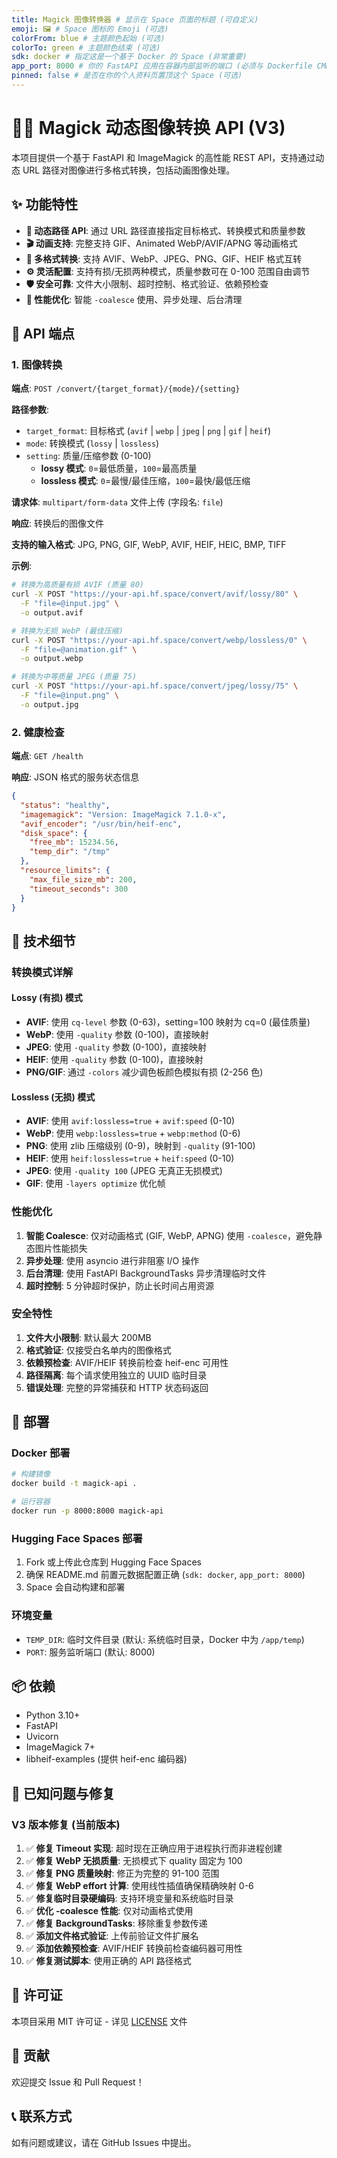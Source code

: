 ```yaml
---
title: Magick 图像转换器 # 显示在 Space 页面的标题 (可自定义)
emoji: 🖼️ # Space 图标的 Emoji (可选)
colorFrom: blue # 主题颜色起始 (可选)
colorTo: green # 主题颜色结束 (可选)
sdk: docker # 指定这是一个基于 Docker 的 Space (非常重要)
app_port: 8000 # 你的 FastAPI 应用在容器内部监听的端口 (必须与 Dockerfile CMD 中指定的端口一致)
pinned: false # 是否在你的个人资料页置顶这个 Space (可选)
---
```


# 🧙‍♂️ Magick 动态图像转换 API (V3)

本项目提供一个基于 FastAPI 和 ImageMagick 的高性能 REST API，支持通过动态 URL 路径对图像进行多格式转换，包括动画图像处理。

## ✨ 功能特性

* **🎯 动态路径 API**: 通过 URL 路径直接指定目标格式、转换模式和质量参数
* **🎬 动画支持**: 完整支持 GIF、Animated WebP/AVIF/APNG 等动画格式
* **🔄 多格式转换**: 支持 AVIF、WebP、JPEG、PNG、GIF、HEIF 格式互转
* **⚙️ 灵活配置**: 支持有损/无损两种模式，质量参数可在 0-100 范围自由调节
* **🛡️ 安全可靠**: 文件大小限制、超时控制、格式验证、依赖预检查
* **🚀 性能优化**: 智能 `-coalesce` 使用、异步处理、后台清理

## 📡 API 端点

### 1. 图像转换

**端点**: `POST /convert/{target_format}/{mode}/{setting}`

**路径参数**:
- `target_format`: 目标格式 (`avif` | `webp` | `jpeg` | `png` | `gif` | `heif`)
- `mode`: 转换模式 (`lossy` | `lossless`)
- `setting`: 质量/压缩参数 (0-100)
  - **lossy 模式**: `0`=最低质量，`100`=最高质量
  - **lossless 模式**: `0`=最慢/最佳压缩，`100`=最快/最低压缩

**请求体**: `multipart/form-data` 文件上传 (字段名: `file`)

**响应**: 转换后的图像文件

**支持的输入格式**: JPG, PNG, GIF, WebP, AVIF, HEIF, HEIC, BMP, TIFF

**示例**:
```bash
# 转换为高质量有损 AVIF (质量 80)
curl -X POST "https://your-api.hf.space/convert/avif/lossy/80" \
  -F "file=@input.jpg" \
  -o output.avif

# 转换为无损 WebP (最佳压缩)
curl -X POST "https://your-api.hf.space/convert/webp/lossless/0" \
  -F "file=@animation.gif" \
  -o output.webp

# 转换为中等质量 JPEG (质量 75)
curl -X POST "https://your-api.hf.space/convert/jpeg/lossy/75" \
  -F "file=@input.png" \
  -o output.jpg
```

### 2. 健康检查

**端点**: `GET /health`

**响应**: JSON 格式的服务状态信息

```json
{
  "status": "healthy",
  "imagemagick": "Version: ImageMagick 7.1.0-x",
  "avif_encoder": "/usr/bin/heif-enc",
  "disk_space": {
    "free_mb": 15234.56,
    "temp_dir": "/tmp"
  },
  "resource_limits": {
    "max_file_size_mb": 200,
    "timeout_seconds": 300
  }
}
```

## 🔧 技术细节

### 转换模式详解

#### Lossy (有损) 模式
- **AVIF**: 使用 `cq-level` 参数 (0-63)，setting=100 映射为 cq=0 (最佳质量)
- **WebP**: 使用 `-quality` 参数 (0-100)，直接映射
- **JPEG**: 使用 `-quality` 参数 (0-100)，直接映射
- **HEIF**: 使用 `-quality` 参数 (0-100)，直接映射
- **PNG/GIF**: 通过 `-colors` 减少调色板颜色模拟有损 (2-256 色)

#### Lossless (无损) 模式
- **AVIF**: 使用 `avif:lossless=true` + `avif:speed` (0-10)
- **WebP**: 使用 `webp:lossless=true` + `webp:method` (0-6)
- **PNG**: 使用 zlib 压缩级别 (0-9)，映射到 `-quality` (91-100)
- **HEIF**: 使用 `heif:lossless=true` + `heif:speed` (0-10)
- **JPEG**: 使用 `-quality 100` (JPEG 无真正无损模式)
- **GIF**: 使用 `-layers optimize` 优化帧

### 性能优化

1. **智能 Coalesce**: 仅对动画格式 (GIF, WebP, APNG) 使用 `-coalesce`，避免静态图片性能损失
2. **异步处理**: 使用 asyncio 进行非阻塞 I/O 操作
3. **后台清理**: 使用 FastAPI BackgroundTasks 异步清理临时文件
4. **超时控制**: 5 分钟超时保护，防止长时间占用资源

### 安全特性

1. **文件大小限制**: 默认最大 200MB
2. **格式验证**: 仅接受白名单内的图像格式
3. **依赖预检查**: AVIF/HEIF 转换前检查 heif-enc 可用性
4. **路径隔离**: 每个请求使用独立的 UUID 临时目录
5. **错误处理**: 完整的异常捕获和 HTTP 状态码返回

## 🚀 部署

### Docker 部署

```bash
# 构建镜像
docker build -t magick-api .

# 运行容器
docker run -p 8000:8000 magick-api
```

### Hugging Face Spaces 部署

1. Fork 或上传此仓库到 Hugging Face Spaces
2. 确保 README.md 前置元数据配置正确 (`sdk: docker`, `app_port: 8000`)
3. Space 会自动构建和部署

### 环境变量

- `TEMP_DIR`: 临时文件目录 (默认: 系统临时目录，Docker 中为 `/app/temp`)
- `PORT`: 服务监听端口 (默认: 8000)

## 📦 依赖

- Python 3.10+
- FastAPI
- Uvicorn
- ImageMagick 7+
- libheif-examples (提供 heif-enc 编码器)

## 🐛 已知问题与修复

### V3 版本修复 (当前版本)

1. ✅ **修复 Timeout 实现**: 超时现在正确应用于进程执行而非进程创建
2. ✅ **修复 WebP 无损质量**: 无损模式下 quality 固定为 100
3. ✅ **修复 PNG 质量映射**: 修正为完整的 91-100 范围
4. ✅ **修复 WebP effort 计算**: 使用线性插值确保精确映射 0-6
5. ✅ **修复临时目录硬编码**: 支持环境变量和系统临时目录
6. ✅ **优化 -coalesce 性能**: 仅对动画格式使用
7. ✅ **修复 BackgroundTasks**: 移除重复参数传递
8. ✅ **添加文件格式验证**: 上传前验证文件扩展名
9. ✅ **添加依赖预检查**: AVIF/HEIF 转换前检查编码器可用性
10. ✅ **修复测试脚本**: 使用正确的 API 路径格式

## 📄 许可证

本项目采用 MIT 许可证 - 详见 [LICENSE](LICENSE) 文件

## 🤝 贡献

欢迎提交 Issue 和 Pull Request！

## 📞 联系方式

如有问题或建议，请在 GitHub Issues 中提出。